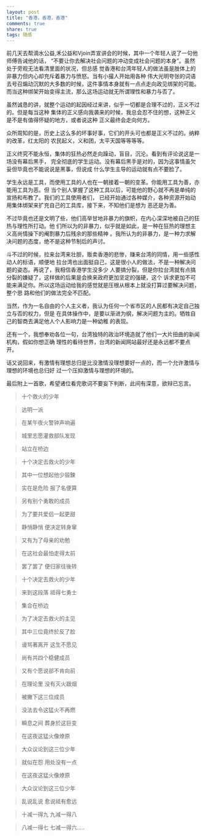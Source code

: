 ```yaml
---
layout: post
title: "香港，香港，香港"
comments: true
share: true
tags: 随感
---
```



前几天去帮滴水公益,禾公益和Vjoin弄宣讲会的时候，其中一个年轻人说了一句他师傅告诫他的话， “不要让你去解决社会问题的冲动变成社会问题的本身”。虽然处于旁观无法看清里面的状况，但总感 觉香港和台湾年轻人的做法虽是肢体上的非暴力但内心却充斥着暴力与愤怒。当有小撮人开始用各种 伟大光明夸张的词语去号召煽动沉默的大多数的时候，这件事情本身就有一点点走向政见绑架的可能。 而当这种绑架开始变得主流，那么这场运动就无所谓理性和暴力与否了。

虽然诚恳的讲，就整个运动的起因经过来讲，似乎一切都是合理不过的，正义不过的。但是每当这种 集体的正义感向我袭来的时候，我总会忍不住的想，这种正义是不是有值得怀疑的地方，或者说这种 正义最终会走向何方。

众所周知的是，历史上这么多的坏事好事，它们的开头可也都是正义不过的。纳粹的改革，红太阳的 农民起义，义和团，太平天国等等等等。

正义终究不能永恒，集体的狂热必然走向躁动，盲目，沉沦。看到有评论说这是一场没有幕后黑手， 完全彻底的学生运动。没有幕后黑手是对的，因为这事情虽欠妥但毕竟也不能说说是黑事，但说成 什么学生主导的运动就有点不要脸了。

学生永远是工具，而使用工具的人也在一朝接着一朝的变革。你能用工具为善，亦能用工具为恶。但 当个别人掌握了这种工具以后，可能他的野心就不再是单纯的宣扬和布教了。我们的工具使用者们， 已经开始通过各种媒介，各种资源开始动用集体绑架来扩充自己的工具库，接下来，不知他们是想为 恶还是为善。

不过毕竟也还是文明了些，他们高举甘地非暴力的旗帜，在内心深深地被自己的狂热与理性所打动。他 们所以为的非暴力，似乎就是如此，是一种在狂热的理想主义高尚情操下的阉割暴力后残余的那些精神 。我所认为的非暴力，是一种力求解决问题的态度，绝不是这种节制后的声讨。

斗不过的时候，拉来台湾来壮胆，贩卖香港的悲惨，赚来台湾的同情，用一些感性动人的标语，顺便地 拉台湾也出面挺自己，这是很小人的做法，不是一种解决问题的姿态。再说了，我相信香港学生没多少 人要搞分裂，但是你拉台湾就有点搞分裂的嫌疑了，这样做的后果是会换来政府更加坚定的强硬，这个 诉求更加不可能来满足你。所以这场运动给我的感觉就是压根从根本上就没打算过要解决问题，整个思 路和他们的做法完全不匹配。

当然，作为一名自由的个人主义者，我认为任何一个省市区的人民都有决定自己独立与否的权力，但是 在具体操作中，是要以渐进为纲，解决问题为主的。牺牲自己的智商去满足他人个人影响力是一种幼稚 的表现。

还有一个，我想奉劝各位一句，台湾独特的政治环境造就了他们一大片扭曲的新闻机构，假如你想正确 理性的看待世界，台湾的新闻网站最好还是永远都不要点开。

话又说回来，有激情有理想总归是比没激情没理想要好一点的，而一个允许激情与理想的环境也总归好 过一个压抑激情与理想的环境的。

最后附上一首歌，希望诸位看完歌词不要妄下判断，此间有深意，欲辩已忘言。

>十个救火的少年

>达明一派

>在某午夜火警钟声响遍

>城里志愿灌救部队发现

>站立在桥边

>十个决定去救火的少年

>其中一位想起他少锻鍊

>实在是危险 报了名便算

>另有别个勇敢的成员

>为了要共爱侣一起更甜

>静悄静悄 便决定转身窜

>又有为了母亲的劝勉

>在这社会最怕走得太前

>罢了罢了 便归家往後转

>十个决定去救火的少年

>来到这段落 祗得七勇士

>集合在桥边

>为了决定去救火的主见

>其中三位竟终於反了脸

>谩骂著离开 这生不愿见

>尚有共四个稳健成员

>又有个愿说郤不肯向前

>在理论里 没有灭火跟烟

>被撇下这三位成员

>没法去令这猛火不再燃

>瞬息之间 葬身於这巨变

>在这夜这猛火像燎原

>大众议论到这三位少年

>就似在怨 用处没有一点

>在这夜这猛火像燎原

>大众议论到这三位少年

>乱说乱说 愈说祗有愈远

>十减一得九 九减一得八

>八减一得七 七减一得六…..